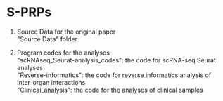# S-PRPs

1. Source Data for the original paper<br>
"Source Data" folder<br>

2. Program codes for the analyses<br>
"scRNAseq_Seurat-analysis_codes": the code for scRNA-seq Seurat analyses<br>
"Reverse-informatics": the code for reverse informatics analysis of inter-organ interactions<br>
"Clinical_analysis": the code for the analyses of clinical samples<br>


